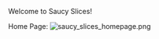 Welcome to Saucy Slices!

Home Page:
![saucy_slices_homepage.png](static%2Fsaucy_slices_homepage.png)



